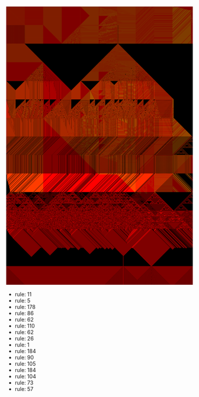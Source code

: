![photo](./output.png) 
 * rule: 11
* rule: 5
* rule: 178
* rule: 86
* rule: 62
* rule: 110
* rule: 62
* rule: 26
* rule: 1
* rule: 184
* rule: 90
* rule: 105
* rule: 184
* rule: 104
* rule: 73
* rule: 57
